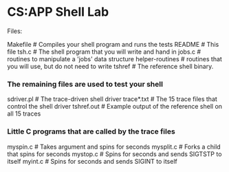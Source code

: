 CS:APP Shell Lab
======

Files:

Makefile	# Compiles your shell program and runs the tests
README		# This file
tsh.c		# The shell program that you will write and hand in
jobs.c		# routines to manipulate a 'jobs' data structure
helper-routines	# routines that you will use, but do not need to write
tshref		# The reference shell binary.

### The remaining files are used to test your shell
sdriver.pl	# The trace-driven shell driver
trace*.txt	# The 15 trace files that control the shell driver
tshref.out 	# Example output of the reference shell on all 15 traces

### Little C programs that are called by the trace files
myspin.c	# Takes argument <n> and spins for <n> seconds
mysplit.c	# Forks a child that spins for <n> seconds
mystop.c        # Spins for <n> seconds and sends SIGTSTP to itself
myint.c         # Spins for <n> seconds and sends SIGINT to itself

